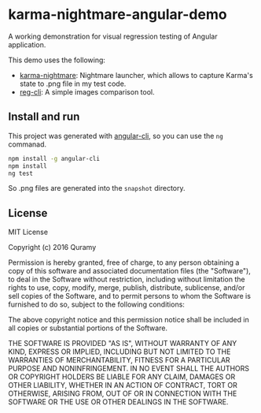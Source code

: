 # karma-nightmare-angular-demo
A working demonstration for visual regression testing of Angular application. 

This demo uses the following:

* [karma-nightmare](https://github.com/bokuweb/karma-nightmare): Nightmare launcher, which allows to capture Karma's state to .png file in my test code.
* [reg-cli](https://github.com/bokuweb/reg-cli): A simple images comparison tool.

## Install and run

This project was generated with [angular-cli](https://github.com/angular/angular-cli), so you can use the `ng` commanad.

```sh
npm install -g angular-cli
npm install
ng test
```

So .png files are generated into the `snapshot` directory.


## License
MIT License

Copyright (c) 2016 Quramy

Permission is hereby granted, free of charge, to any person obtaining a copy
of this software and associated documentation files (the "Software"), to deal
in the Software without restriction, including without limitation the rights
to use, copy, modify, merge, publish, distribute, sublicense, and/or sell
copies of the Software, and to permit persons to whom the Software is
furnished to do so, subject to the following conditions:

The above copyright notice and this permission notice shall be included in all
copies or substantial portions of the Software.

THE SOFTWARE IS PROVIDED "AS IS", WITHOUT WARRANTY OF ANY KIND, EXPRESS OR
IMPLIED, INCLUDING BUT NOT LIMITED TO THE WARRANTIES OF MERCHANTABILITY,
FITNESS FOR A PARTICULAR PURPOSE AND NONINFRINGEMENT. IN NO EVENT SHALL THE
AUTHORS OR COPYRIGHT HOLDERS BE LIABLE FOR ANY CLAIM, DAMAGES OR OTHER
LIABILITY, WHETHER IN AN ACTION OF CONTRACT, TORT OR OTHERWISE, ARISING FROM,
OUT OF OR IN CONNECTION WITH THE SOFTWARE OR THE USE OR OTHER DEALINGS IN THE
SOFTWARE.
